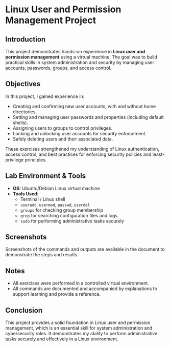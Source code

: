 # Linux User and Permission Management Project

## Introduction
This project demonstrates hands-on experience in **Linux user and permission management** using a virtual machine. The goal was to build practical skills in system administration and security by managing user accounts, passwords, groups, and access control.

## Objectives
In this project, I gained experience in:
- Creating and confirming new user accounts, with and without home directories.
- Setting and managing user passwords and properties (including default shells).
- Assigning users to groups to control privileges.
- Locking and unlocking user accounts for security enforcement.
- Safely deleting users and their associated data.

These exercises strengthened my understanding of Linux authentication, access control, and best practices for enforcing security policies and least-privilege principles.

## Lab Environment & Tools
- **OS:** Ubuntu/Debian Linux virtual machine
- **Tools Used:**  
  - Terminal / Linux shell  
  - `useradd`, `usermod`, `passwd`, `userdel`  
  - `groups` for checking group membership  
  - `grep` for searching configuration files and logs  
  - `sudo` for performing administrative tasks securely  

## Screenshots
Screenshots of the commands and outputs are available in the document to demonstrate the steps and results.

## Notes
- All exercises were performed in a controlled virtual environment.
- All commands are documented and accompanied by explanations to support learning and provide a reference.

## Conclusion
This project provides a solid foundation in Linux user and permission management, which is an essential skill for system administration and cybersecurity roles. It demonstrates my ability to perform administrative tasks securely and effectively in a Linux environment.
